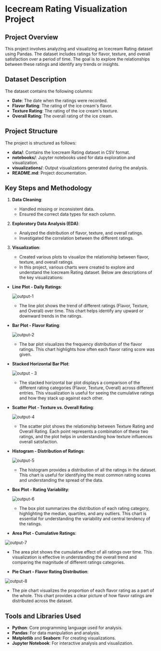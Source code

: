 # Icecream Rating Visualization Project

## Project Overview
This project involves analyzing and visualizing an Icecream Rating dataset using Pandas. The dataset includes ratings for flavor, texture, and overall satisfaction over a period of time. The goal is to explore the relationships between these ratings and identify any trends or insights.

## Dataset Description
The dataset contains the following columns:
- **Date**: The date when the ratings were recorded.
- **Flavor Rating**: The rating of the ice cream's flavor.
- **Texture Rating**: The rating of the ice cream's texture.
- **Overall Rating**: The overall rating of the ice cream.

## Project Structure
The project is structured as follows:
- **data/**: Contains the Icecream Rating dataset in CSV format.
- **notebooks/**: Jupyter notebooks used for data exploration and visualization.
- **visualizations/**: Output visualizations generated during the analysis.
- **README.md**: Project documentation.

## Key Steps and Methodology
1. **Data Cleaning**: 
   - Handled missing or inconsistent data.
   - Ensured the correct data types for each column.

2. **Exploratory Data Analysis (EDA)**:
   - Analyzed the distribution of flavor, texture, and overall ratings.
   - Investigated the correlation between the different ratings.
   
3. **Visualization**:
   - Created various plots to visualize the relationship between flavor, texture, and overall ratings.
   - In this project, various charts were created to explore and understand the Icecream Rating dataset. Below are descriptions of the key visualizations:

- **Line Plot - Daily Ratings**:
       
   ![output-1](https://github.com/user-attachments/assets/6652333b-b27a-4358-ac96-7bab6ee2702b)

  - The line plot shows the trend of different ratings (Flavor, Texture, and Overall) over time. This chart helps identify any upward or downward trends in the ratings.

- **Bar Plot - Flavor Rating**:
     
   ![output-2](https://github.com/user-attachments/assets/f4f21860-ccd9-4a60-a61b-0362d1460509)
  
  - The bar plot visualizes the frequency distribution of the flavor ratings. This chart highlights how often each flavor rating score was given.

- **Stacked Horizontal Bar Plot**:
      
   ![output - 3](https://github.com/user-attachments/assets/6d065c4d-9ab5-40e9-901c-79b53eef457a)
      
  - The stacked horizontal bar plot displays a comparison of the different rating categories (Flavor, Texture, Overall) across different entries. This visualization is useful for seeing the cumulative ratings and how they stack up against each other.

- **Scatter Plot - Texture vs. Overall Rating**:
     
   ![output-4](https://github.com/user-attachments/assets/dd4ef2f0-b81b-4012-a1c1-96b8ef1445c7)

  - The scatter plot shows the relationship between Texture Rating and Overall Rating. Each point represents a combination of these two ratings, and the plot helps in understanding how texture influences overall satisfaction.

 - **Histogram - Distribution of Ratings**:
   
   ![output-5](https://github.com/user-attachments/assets/1f0dbaf5-ceb3-4372-86aa-8c59f12f0428)

   - The histogram provides a distribution of all the ratings in the dataset. This chart is useful for identifying the most common rating scores and understanding the spread of the data.

 - **Box Plot - Rating Variability**:
   
   ![output-6](https://github.com/user-attachments/assets/f3d61253-7784-4f17-b9d7-028381dc0453)

   - The box plot summarizes the distribution of each rating category, highlighting the median, quartiles, and any outliers. This chart is essential for understanding the variability and central tendency of the ratings.

 - **Area Plot - Cumulative Ratings**:
  
  ![output-7](https://github.com/user-attachments/assets/d554d7c7-baaf-460f-932e-edaf5909b1c1)

   - The area plot shows the cumulative effect of all ratings over time. This visualization is effective in understanding the overall trend and comparing the magnitude of different ratings categories.

 - **Pie Chart - Flavor Rating Distribution**:
  
  ![output-8](https://github.com/user-attachments/assets/bd0c5807-b689-44f9-b49d-3c6daa9a8c70)
 
   - The pie chart visualizes the proportion of each flavor rating as a part of the whole. This chart provides a clear picture of how flavor ratings are distributed across the dataset.


## Tools and Libraries Used
- **Python**: Core programming language used for analysis.
- **Pandas**: For data manipulation and analysis.
- **Matplotlib** and **Seaborn**: For creating visualizations.
- **Jupyter Notebook**: For interactive analysis and visualization.
